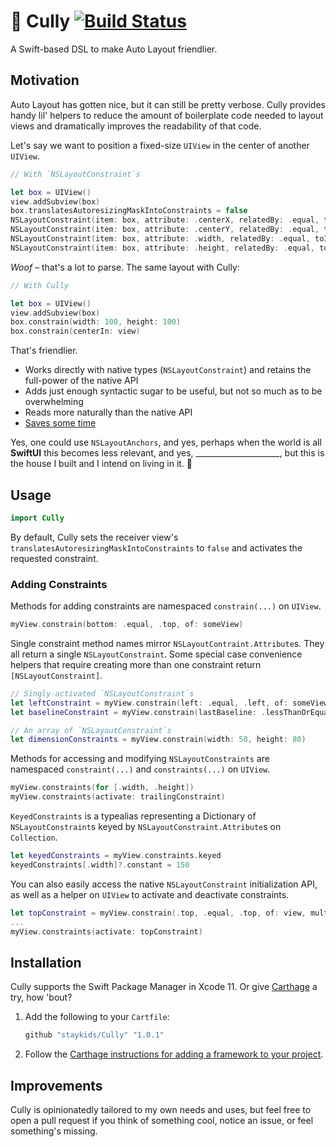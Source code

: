 # 🏡 Cully [![Build Status](https://travis-ci.org/staykids/Cully.svg?branch=master)](https://travis-ci.org/staykids/Cully)
A Swift-based DSL to make Auto Layout friendlier.

## Motivation

Auto Layout has gotten nice, but it can still be pretty verbose. Cully provides handy lil' helpers to reduce the amount of boilerplate code needed to layout views and dramatically improves the readability of that code.

Let's say we want to position a fixed-size `UIView` in the center of another `UIView`.

```swift
// With `NSLayoutConstraint`s

let box = UIView()
view.addSubview(box)
box.translatesAutoresizingMaskIntoConstraints = false
NSLayoutConstraint(item: box, attribute: .centerX, relatedBy: .equal, toItem: view, attribute: .centerX, multiplier: 1.0, constant: 0).isActive = true
NSLayoutConstraint(item: box, attribute: .centerY, relatedBy: .equal, toItem: view, attribute: .centerY, multiplier: 1.0, constant: 0).isActive = true
NSLayoutConstraint(item: box, attribute: .width, relatedBy: .equal, toItem: nil, attribute: .notAnAttribute, multiplier: 1.0, constant: 100).isActive = true
NSLayoutConstraint(item: box, attribute: .height, relatedBy: .equal, toItem: nil, attribute: .notAnAttribute, multiplier: 1.0, constant: 100).isActive = true
```

*Woof* – that's a lot to parse. The same layout with Cully:

```swift
// With Cully

let box = UIView()
view.addSubview(box)
box.constrain(width: 100, height: 100)
box.constrain(centerIn: view)
```

That's friendlier.

- Works directly with native types (`NSLayoutConstraint`) and retains the full-power of the native API
- Adds just enough syntactic sugar to be useful, but not so much as to be overwhelming
- Reads more naturally than the native API
- [Saves some time](https://twitter.com/BigZaphod/status/1149876955879268354)

Yes, one could use `NSLayoutAnchors`, and yes, perhaps when the world is all **SwiftUI** this becomes less relevant, and yes, _____________________, but this is the house I built and I intend on living in it. 🏡

## Usage

```swift
import Cully
```

By default, Cully sets the receiver view's `translatesAutoresizingMaskIntoConstraints` to `false` and activates the requested constraint.

### Adding Constraints

Methods for adding constraints are namespaced `constrain(...)` on `UIView`.

```swift
myView.constrain(bottom: .equal, .top, of: someView)
```

Single constraint method names mirror `NSLayoutContraint.Attribute`s. They all return a single `NSLayoutConstraint`. Some special case convenience helpers that require creating more than one constraint return `[NSLayoutConstraint]`.

```swift
// Singly-activated `NSLayoutConstraint`s
let leftConstraint = myView.constrain(left: .equal, .left, of: someView)
let baselineConstraint = myView.constrain(lastBaseline: .lessThanOrEqual, .lastBaseline, of: someView)

// An array of `NSLayoutConstraint`s
let dimensionConstraints = myView.constrain(width: 50, height: 80)
```

Methods for accessing and modifying `NSLayoutConstraints` are namespaced `constraint(...)` and `constraints(...)`  on `UIView`.

```swift
myView.constraints(for [.width, .height])
myView.constraints(activate: trailingConstraint)
```

`KeyedConstraints` is a typealias representing a Dictionary of `NSLayoutConstraint`s keyed by `NSLayoutConstraint.Attribute`s on `Collection`.

```swift
let keyedConstraints = myView.constraints.keyed
keyedConstraints[.width]?.constant = 150
```

You can also easily access the native `NSLayoutConstraint` initialization API, as well as a helper on `UIView` to activate and deactivate constraints.

```swift
let topConstraint = myView.constrain(.top, .equal, .top, of: view, multiplier: 1.0, constant: 100, isActive: false)
...
myView.constraints(activate: topConstraint)
```

## Installation

Cully supports the Swift Package Manager in Xcode 11. Or give [Carthage](https://github.com/Carthage/Carthage) a try, how 'bout?

1. Add the following to your `Cartfile`:

    ```swift
    github "staykids/Cully" "1.0.1"
    ```

2. Follow the [Carthage instructions for adding a framework to your project](https://github.com/Carthage/Carthage#adding-frameworks-to-an-application). 

## Improvements

Cully is opinionatedly tailored to my own needs and uses, but feel free to open a pull request if you think of something cool, notice an issue, or feel something's missing. 
